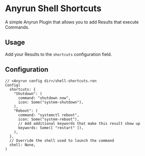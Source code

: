 # Anyrun Shell Shortcuts
A simple Anyrun Plugin that allows you to add Results that execute Commands.

## Usage
Add your Results to the `shortcuts` configuration field.

## Configuration
```ron
// <Anyrun config dir>/shell-shortcuts.ron
Config(
  shortcuts: {
    "Shutdown": (
      command: "shutdown now",
      icon: Some("system-shutdown"),
    ),
    "Reboot": (
      command: "systemctl reboot",
      icon: Some("system-reboot"),
      // Add additional keywords that make this result show up
      keywords: Some([ "restart" ]),
    ),
  },
  // Override the shell used to launch the command
  shell: None,
)
```

